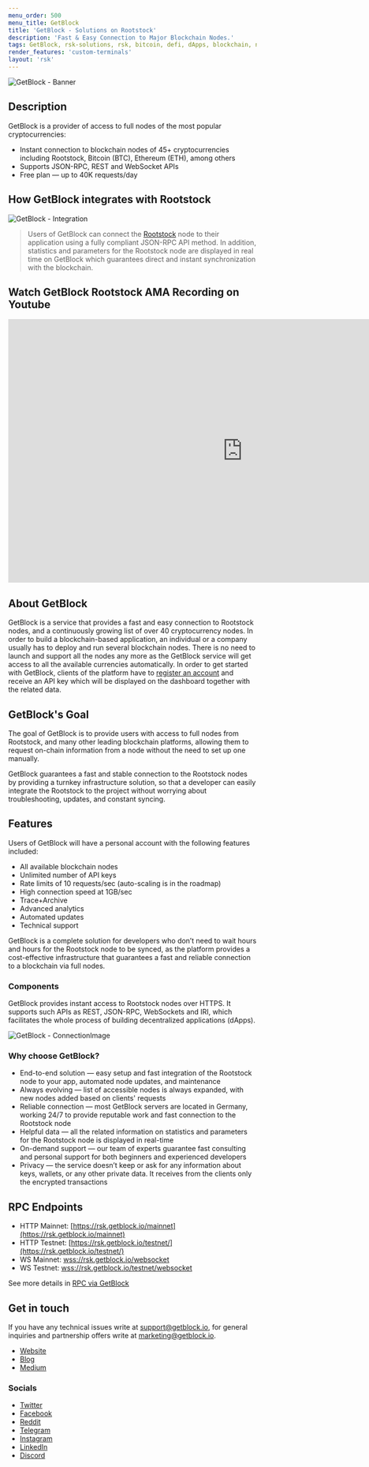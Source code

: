 ```yaml
---
menu_order: 500
menu_title: GetBlock
title: 'GetBlock - Solutions on Rootstock'
description: 'Fast & Easy Connection to Major Blockchain Nodes.'
tags: GetBlock, rsk-solutions, rsk, bitcoin, defi, dApps, blockchain, node
render_features: 'custom-terminals'
layout: 'rsk'
---
```


![GetBlock - Banner](/assets/img/solutions/getblock/getblock_logo.png)

## Description

GetBlock is a provider of access to full nodes of the most popular cryptocurrencies:
- Instant connection to blockchain nodes of 45+ cryptocurrencies including  Rootstock, Bitcoin (BTC), Ethereum (ETH), among others
- Supports JSON-RPC, REST and WebSocket APIs
- Free plan — up to 40K requests/day

## How GetBlock integrates with Rootstock

![GetBlock - Integration](/assets/img/solutions/getblock/nodes.png)

> Users of GetBlock can connect the [Rootstock](https://getblock.io/nodes/rsk) node to their application using a fully compliant JSON-RPC API method. In addition, statistics and parameters for the Rootstock node are displayed in real time on GetBlock which guarantees direct and instant synchronization with the blockchain.

## Watch GetBlock Rootstock AMA Recording on Youtube

<div class="video-container">
  <iframe width="949" height="534" src="https://www.youtube.com/embed/k8qowcdtxm0" frameborder="0" allow="accelerometer; autoplay; encrypted-media; gyroscope; picture-in-picture" allowfullscreen></iframe>
</div>


## About GetBlock

GetBlock is a service that provides a fast and easy connection to Rootstock nodes, and a continuously growing list of over 40 cryptocurrency nodes.
In order to build a blockchain-based application, an individual or a company usually has to deploy and run several blockchain nodes. There is no need to launch and support all the nodes any more as the GetBlock service will get access to all the available currencies automatically.
In order to get started with GetBlock, clients of the platform have to [register an account](https://account.getblock.io) and receive an API key which will be displayed on the dashboard together with the related data.

## GetBlock's Goal

The goal of GetBlock is to provide users with access to full nodes from Rootstock, and many other leading blockchain platforms, allowing them to request on-chain information from a node without the need to set up one manually.

GetBlock guarantees a fast and stable connection to the Rootstock nodes by providing a turnkey infrastructure solution, so that a developer can easily integrate the Rootstock to the project without worrying about troubleshooting, updates, and constant syncing.

## Features

Users of GetBlock will have a personal account with the following features included:

- All available blockchain nodes
- Unlimited number of API keys
- Rate limits of 10 requests/sec (auto-scaling is in the roadmap)
- High connection speed at 1GB/sec
- Trace+Archive
- Advanced analytics
- Automated updates
- Technical support

GetBlock is a complete solution for developers who don’t need to wait hours and hours for the Rootstock node to be synced, as the platform provides a cost-effective infrastructure that guarantees a fast and reliable connection to a blockchain via full nodes.

### Components

GetBlock provides instant access to Rootstock nodes over HTTPS. It supports such APIs as REST, JSON-RPC, WebSockets and IRI, which facilitates the whole process of building decentralized applications (dApps).

![GetBlock - ConnectionImage](/assets/img/solutions/getblock/components.png)

### Why choose GetBlock?

- End-to-end solution — easy setup and fast integration of the Rootstock node to your app, automated node updates, and maintenance
- Always evolving —  list of accessible nodes is always expanded, with new nodes added based on clients' requests
- Reliable connection  — most GetBlock servers are located in Germany, working 24/7 to provide reputable work and fast connection to the Rootstock node
- Helpful data — all the related information on statistics and parameters for the Rootstock node is displayed in real-time
- On-demand support — our team of experts guarantee fast consulting and personal support for both beginners and experienced developers
- Privacy — the service doesn’t keep or ask for any information about keys, wallets, or any other private data. It receives from the clients only the encrypted transactions

## RPC Endpoints

- HTTP Mainnet: [https://rsk.getblock.io/mainnet](https://rsk.getblock.io/mainnet)
- HTTP Testnet: [https://rsk.getblock.io/testnet/](https://rsk.getblock.io/testnet/)
- WS Mainnet: [wss://rsk.getblock.io/websocket](wss://rsk.getblock.io/websocket)
- WS Testnet: [wss://rsk.getblock.io/testnet/websocket](wss://rsk.getblock.io/testnet/websocket)

See more details in [RPC via GetBlock](/kb/getblock-rpc/)

## Get in touch

If you have any technical issues write at [support@getblock.io](mailto:support@getblock.io), for general inquiries and partnership offers write at [marketing@getblock.io](mailto:marketing@getblock.io).

- [Website](https://getblock.io)
- [Blog](https://getblock.io/blog)
- [Medium](https://getblock.medium.com/)

### Socials

- [Twitter](http://twitter.com/getblockio)
- [Facebook](http://facebook.com/getblockio)
- [Reddit](http://reddit.com/r/getblockio/)
- [Telegram](http://t.me/getblockio_eng)
- [Instagram](http://instagram.com/getblock.io)
- [LinkedIn](http://linkedin.com/company/getblock)
- [Discord](https://discord.gg/9GdSbf6)
